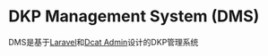 # DKP Management System (DMS)
DMS是基于[Laravel](https://laravel.com)和[Dcat Admin](http://www.dcatadmin.com)设计的DKP管理系统

